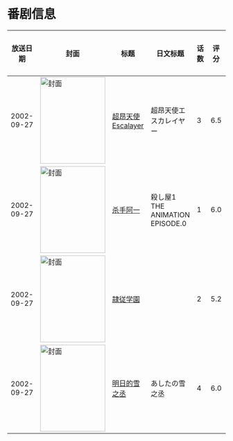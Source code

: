 # 番剧信息

|放送日期|封面|标题|日文标题|话数|评分|评分人数|
|---|---|---|---|---|---|---|
|2002-09-27|<img src="https://bangumi.tv/img/no_icon_subject.png" alt="封面" style="width:150px;height:200px;object-fit:cover;">|[超昂天使Escalayer](https://bangumi.tv/subject/62502)|超昂天使エスカレイヤー|3|6.5|330人评分|
|2002-09-27|<img src="https://lain.bgm.tv/pic/cover/c/4f/08/67744_QIvcA.jpg" alt="封面" style="width:150px;height:200px;object-fit:cover;">|[杀手阿一](https://bangumi.tv/subject/67744)|殺し屋1 THE ANIMATION EPISODE.0|1|6.0|50人评分|
|2002-09-27|<img src="https://bangumi.tv/img/no_icon_subject.png" alt="封面" style="width:150px;height:200px;object-fit:cover;">|[隷従学園](https://bangumi.tv/subject/82722)||2|5.2|49人评分|
|2002-09-27|<img src="https://bangumi.tv/img/no_icon_subject.png" alt="封面" style="width:150px;height:200px;object-fit:cover;">|[明日的雪之丞](https://bangumi.tv/subject/99457)|あしたの雪之丞|4|6.0|63人评分|
